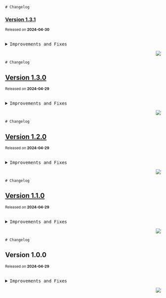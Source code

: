 <a name="readme-top"></a>

```
# Changelog
```

### [Version 1.3.1](https://github.com/citadel2024/team-lint/compare/v1.3.0...v1.3.1)

<sup>Released on **2024-04-30**</sup>

<br/>

<details>
<summary><kbd>Improvements and Fixes</kbd></summary>

</details>

<div align="right">

[![](https://img.shields.io/badge/-BACK_TO_TOP-151515?style=flat-square)](#readme-top)

</div>

<a name="readme-top"></a>

```
# Changelog
```

## [Version 1.3.0](https://github.com/citadel2024/team-lint/compare/v1.2.0...v1.3.0)

<sup>Released on **2024-04-29**</sup>

<br/>

<details>
<summary><kbd>Improvements and Fixes</kbd></summary>

</details>

<div align="right">

[![](https://img.shields.io/badge/-BACK_TO_TOP-151515?style=flat-square)](#readme-top)

</div>

<a name="readme-top"></a>

```
# Changelog
```

## [Version 1.2.0](https://github.com/citadel2024/team-lint/compare/v1.1.0...v1.2.0)

<sup>Released on **2024-04-29**</sup>

<br/>

<details>
<summary><kbd>Improvements and Fixes</kbd></summary>

</details>

<div align="right">

[![](https://img.shields.io/badge/-BACK_TO_TOP-151515?style=flat-square)](#readme-top)

</div>

<a name="readme-top"></a>

```
# Changelog
```

## [Version 1.1.0](https://github.com/citadel2024/team-lint/compare/v1.0.0...v1.1.0)

<sup>Released on **2024-04-29**</sup>

<br/>

<details>
<summary><kbd>Improvements and Fixes</kbd></summary>

</details>

<div align="right">

[![](https://img.shields.io/badge/-BACK_TO_TOP-151515?style=flat-square)](#readme-top)

</div>

<a name="readme-top"></a>

```
# Changelog
```

## Version 1.0.0

<sup>Released on **2024-04-29**</sup>

<br/>

<details>
<summary><kbd>Improvements and Fixes</kbd></summary>

</details>

<div align="right">

[![](https://img.shields.io/badge/-BACK_TO_TOP-151515?style=flat-square)](#readme-top)

</div>
